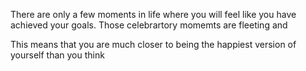 

There are only a few moments in life where you will feel like you have achieved your goals. Those celebrartory momemts are fleeting and 

This means that you are much closer to being the happiest version of yourself than you think